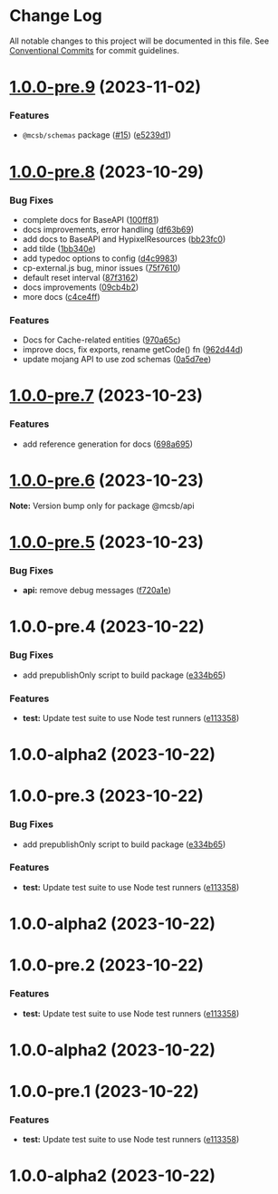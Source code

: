 # Change Log

All notable changes to this project will be documented in this file.
See [Conventional Commits](https://conventionalcommits.org) for commit guidelines.

# [1.0.0-pre.9](https://github.com/robere2/starboard/compare/@mcsb/api@1.0.0-pre.8...@mcsb/api@1.0.0-pre.9) (2023-11-02)

### Features

- `@mcsb/schemas` package ([#15](https://github.com/robere2/starboard/issues/15)) ([e5239d1](https://github.com/robere2/starboard/commit/e5239d12e3dc7296f2c56bc627d5f28c94690ecf))

# [1.0.0-pre.8](https://github.com/robere2/starboard/compare/@mcsb/api@1.0.0-pre.7...@mcsb/api@1.0.0-pre.8) (2023-10-29)

### Bug Fixes

- complete docs for BaseAPI ([100ff81](https://github.com/robere2/starboard/commit/100ff8195f3e129c9c9f98269d8c76a9d5401a56))
- docs improvements, error handling ([df63b69](https://github.com/robere2/starboard/commit/df63b692a1a4d8be2e3a429baf7779ee3f00d1d5))
- add docs to BaseAPI and HypixelResources ([bb23fc0](https://github.com/robere2/starboard/commit/bb23fc006b0c59a1ca4ca337ba8269aac4c25cfb))
- add tilde ([1bb340e](https://github.com/robere2/starboard/commit/1bb340e71e0a9bfb1819eb8297b95163f38dad18))
- add typedoc options to config ([d4c9983](https://github.com/robere2/starboard/commit/d4c9983c324c0ba62d8427084eb49c51b5894177))
- cp-external.js bug, minor issues ([75f7610](https://github.com/robere2/starboard/commit/75f7610bbbb1a6c905c22c8ba5573c38b0f0ab5a))
- default reset interval ([87f3162](https://github.com/robere2/starboard/commit/87f3162fe5966036185c36dae77d36d1e61817f0))
- docs improvements ([09cb4b2](https://github.com/robere2/starboard/commit/09cb4b2b5e657be72c61f4275fb9b7b742c548f5))
- more docs ([c4ce4ff](https://github.com/robere2/starboard/commit/c4ce4ff3f020a418181ee57e882f0e872d28b026))

### Features

- Docs for Cache-related entities ([970a65c](https://github.com/robere2/starboard/commit/970a65c047040c7636ee2690d159728616c111ff))
- improve docs, fix exports, rename getCode() fn ([962d44d](https://github.com/robere2/starboard/commit/962d44de460fe696aaa69b43d47d7d86472e5e46))
- update mojang API to use zod schemas ([0a5d7ee](https://github.com/robere2/starboard/commit/0a5d7ee24dffa88bfc162167e896016df2b2a12c))

# [1.0.0-pre.7](https://github.com/robere2/starboard/compare/@mcsb/api@1.0.0-pre.6...@mcsb/api@1.0.0-pre.7) (2023-10-23)

### Features

- add reference generation for docs ([698a695](https://github.com/robere2/starboard/commit/698a695e13bc3124006ada2c610c8bbfa29b0e02))

# [1.0.0-pre.6](https://github.com/robere2/starboard/compare/@mcsb/api@1.0.0-pre.5...@mcsb/api@1.0.0-pre.6) (2023-10-23)

**Note:** Version bump only for package @mcsb/api

# [1.0.0-pre.5](https://github.com/robere2/starboard/compare/@mcsb/api@1.0.0-pre.4...@mcsb/api@1.0.0-pre.5) (2023-10-23)

### Bug Fixes

- **api:** remove debug messages ([f720a1e](https://github.com/robere2/starboard/commit/f720a1e60aad9448fd1860aaccea9139f1d96a87))

# 1.0.0-pre.4 (2023-10-22)

### Bug Fixes

- add prepublishOnly script to build package ([e334b65](https://github.com/robere2/starboard/commit/e334b65f9ceba3ba916f9885ea1908a55fc7fa4d))

### Features

- **test:** Update test suite to use Node test runners ([e113358](https://github.com/robere2/starboard/commit/e1133581e244d4c1fc4ad562496be4af5e924f98))

# 1.0.0-alpha2 (2023-10-22)

# 1.0.0-pre.3 (2023-10-22)

### Bug Fixes

- add prepublishOnly script to build package ([e334b65](https://github.com/robere2/starboard/commit/e334b65f9ceba3ba916f9885ea1908a55fc7fa4d))

### Features

- **test:** Update test suite to use Node test runners ([e113358](https://github.com/robere2/starboard/commit/e1133581e244d4c1fc4ad562496be4af5e924f98))

# 1.0.0-alpha2 (2023-10-22)

# 1.0.0-pre.2 (2023-10-22)

### Features

- **test:** Update test suite to use Node test runners ([e113358](https://github.com/robere2/starboard/commit/e1133581e244d4c1fc4ad562496be4af5e924f98))

# 1.0.0-alpha2 (2023-10-22)

# 1.0.0-pre.1 (2023-10-22)

### Features

- **test:** Update test suite to use Node test runners ([e113358](https://github.com/robere2/starboard/commit/e1133581e244d4c1fc4ad562496be4af5e924f98))

# 1.0.0-alpha2 (2023-10-22)
